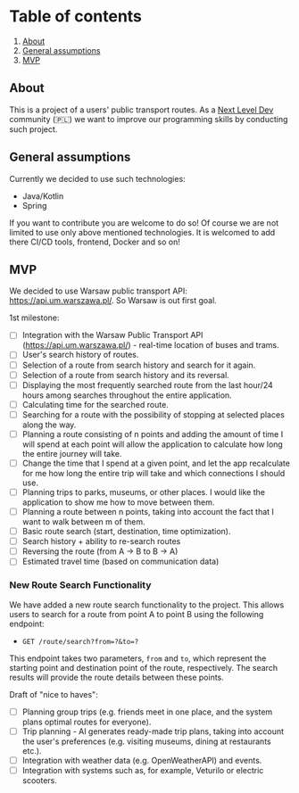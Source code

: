 # Table of contents

1. [About](#about)
2. [General assumptions](#general-assumptions)
3. [MVP](#mvp)

## About

This is a project of a users' public transport routes. As a [Next Level Dev](https://discord.com/invite/gTCCHagd9a) community (🇵🇱) we want to improve our programming skills by conducting such project.

## General assumptions

Currently we decided to use such technologies:

- Java/Kotlin
- Spring

If you want to contribute you are welcome to do so! Of course we are not limited to use only above mentioned technologies. It is welcomed to add there CI/CD tools, frontend, Docker and so on!

## MVP

We decided to use Warsaw public transport API: https://api.um.warszawa.pl/. So Warsaw is out first goal.

1st milestone:
- [ ] Integration with the Warsaw Public Transport API (https://api.um.warszawa.pl/) - real-time location of buses and trams.
- [ ] User's search history of routes.
- [ ] Selection of a route from search history and search for it again.
- [ ] Selection of a route from search history and its reversal.
- [ ] Displaying the most frequently searched route from the last hour/24 hours among searches throughout the entire application.
- [ ] Calculating time for the searched route.
- [ ] Searching for a route with the possibility of stopping at selected places along the way.
- [ ] Planning a route consisting of n points and adding the amount of time I will spend at each point will allow the application to calculate how long the entire journey will take.
- [ ] Change the time that I spend at a given point, and let the app recalculate for me how long the entire trip will take and which connections I should use.
- [ ] Planning trips to parks, museums, or other places. I would like the application to show me how to move between them.
- [ ] Planning a route between n points, taking into account the fact that I want to walk between m of them.
- [ ] Basic route search (start, destination, time optimization).
- [ ] Search history + ability to re-search routes
- [ ] Reversing the route (from A → B to B → A)
- [ ] Estimated travel time (based on communication data)

### New Route Search Functionality

We have added a new route search functionality to the project. This allows users to search for a route from point A to point B using the following endpoint:

- `GET /route/search?from=?&to=?`

This endpoint takes two parameters, `from` and `to`, which represent the starting point and destination point of the route, respectively. The search results will provide the route details between these points.

Draft of "nice to haves":
- [ ] Planning group trips (e.g. friends meet in one place, and the system plans optimal routes for everyone).
- [ ] Trip planning - AI generates ready-made trip plans, taking into account the user's preferences (e.g. visiting museums, dining at restaurants etc.).
- [ ] Integration with weather data (e.g. OpenWeatherAPI) and events.
- [ ] Integration with systems such as, for example, Veturilo or electric scooters.

